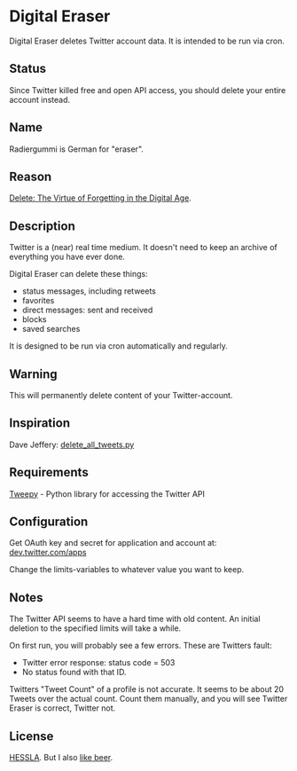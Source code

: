Digital Eraser
==============

Digital Eraser deletes Twitter account data. It is intended to be run via cron.

Status
------

Since Twitter killed free and open API access, you should delete your entire account instead.

Name
----

Radiergummi is German for "eraser".

Reason
------

[Delete: The Virtue of Forgetting in the Digital Age](http://press.princeton.edu/titles/9436.html).

Description
-----------

Twitter is a (near) real time medium. It doesn't need to keep an archive of everything you have ever done.

Digital Eraser can delete these things:

- status messages, including retweets
- favorites
- direct messages: sent and received
- blocks
- saved searches

It is designed to be run via cron automatically and regularly.

Warning
-------

This will permanently delete content of your Twitter-account.

Inspiration
-----------

Dave Jeffery: [delete_all_tweets.py](https://gist.github.com/davej/113241)

Requirements
------------

[Tweepy](https://www.tweepy.org/) - Python library for accessing the Twitter API

Configuration
-------------

Get OAuth key and secret for application and account at: [dev.twitter.com/apps](https://dev.twitter.com/apps)

Change the limits-variables to whatever value you want to keep.

Notes
-----

The Twitter API seems to have a hard time with old content. An initial deletion to the specified limits will take a while.

On first run, you will probably see a few errors. These are Twitters fault:

- Twitter error response: status code = 503
- No status found with that ID.

Twitters "Tweet Count" of a profile is not accurate. It seems to be about 20 Tweets over the actual count. Count them manually, and you will see Twitter Eraser is correct, Twitter not.

License
-------

[HESSLA](https://en.wikipedia.org/wiki/Hacktivismo_Enhanced-Source_Software_License_Agreement). But I also [like beer](https://en.wikipedia.org/wiki/Beerware).
